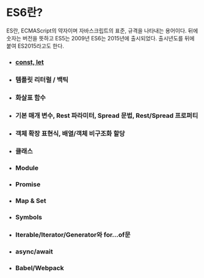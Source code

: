 # ES6란?
ES란, ECMAScript의 약자이며 자바스크립트의 표준, 규격을 나타내는 용어이다.
뒤에 숫자는 버전을 뜻하고 ES5는 2009년 ES6는 2015년에 출시되었다.
출시년도를 뒤에 붙여 ES2015라고도 한다.

* ### [const, let](https://github.com/ababbb1/TIL/blob/main/ES6/const%2Clet.md)
* ### 템플릿 리터럴 / 백틱
* ### 화살표 함수
* ### 기본 매개 변수, Rest 파라미터, Spread 문법, Rest/Spread 프로퍼티
* ### 객체 확장 표현식, 배열/객체 비구조화 할당
* ### 클래스
* ### Module
* ### Promise
* ### Map & Set
* ### Symbols
* ### Iterable/Iterator/Generator와 for...of문
* ### async/await
* ### Babel/Webpack

